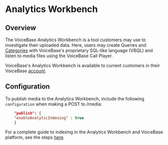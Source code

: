 # Analytics Workbench

## Overview

The VoiceBase Analytics Workbench is a tool customers may use to investigate their uploaded data. Here, users may create Queries and [Categories](categories.html) with VoiceBase's proprietary SQL-like language (VBQL) and listen to media files using the VoiceBase Call Player.

VoiceBase's Analytics Workbench is available to current customers in their VoiceBase [account](https://app.voicebase.com/app/workbench). 

## Configuration

To publish media to the Analytics Workbench, include the following `configuration` when making a POST to /media:

```json
    "publish": {
    "enableAnalyticIndexing" : true
    }
```
For a complete guide to indexing in the Analytics Workbench and VoiceBase platform, see the steps [here](https://support.voicebase.com/indexing_how-to.html).

